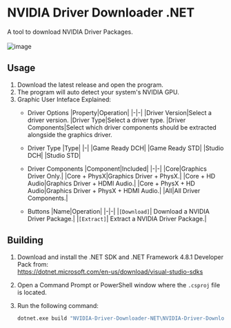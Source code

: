 # NVIDIA Driver Downloader .NET
A tool to download NVIDIA Driver Packages.<br><br>
![image](https://github.com/Aetopia/NVIDIA-Driver-Downloader-NET/assets/41850963/32644629-73d5-415a-9d0f-e4ab2542bfc3)

## Usage
1. Download the latest release and open the program.
2. The program will auto detect your system's NVIDIA GPU.
3. Graphic User Inteface Explained:<br>
    - Driver Options
        |Property|Operation|
        |-|-|
        |Driver Version|Select a driver version.
        |Driver Type|Select a driver type.
        |Driver Components|Select which driver components should be extracted alongside the graphics driver. 

    - Driver Type
        |Type|
        |-|
        |Game Ready DCH| 
        |Game Ready STD|
        |Studio DCH|
        |Studio STD|

    - Driver Components
        |Component|Included|
        |-|-|
        |Core|Graphics Driver Only.|
        |Core + PhysX|Graphics Driver + PhysX.|
        |Core + HD Audio|Graphics Driver + HDMI Audio.|
        |Core + PhysX + HD Audio|Graphics Driver + PhysX + HDMI Audio.|
        |All|All Driver Components.|

    - Buttons
        |Name|Operation|
        |-|-|
        |`[Download]`| Download a NVIDIA Driver Package.|
        |`[Extract]`| Extract a NVIDIA Driver Package.|

## Building
1. Download and install the .NET SDK and .NET Framework 4.8.1 Developer Pack from:<br>https://dotnet.microsoft.com/en-us/download/visual-studio-sdks
2. Open a Command Prompt or PowerShell window where the `.csproj` file is located.
3. Run the following command:

    ```cmd
    dotnet.exe build "NVIDIA-Driver-Downloader-NET\NVIDIA-Driver-Downloader-NET.csproj" --configuration Release
    ```
